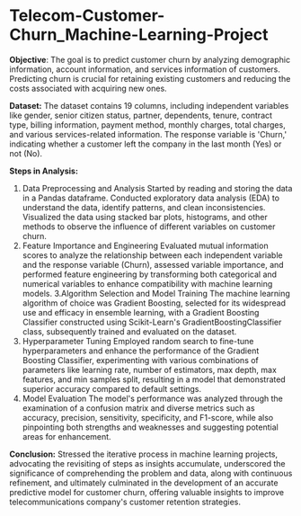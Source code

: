# Telecom-Customer-Churn_Machine-Learning-Project

**Objective**:
The goal is to predict customer churn by analyzing demographic information, account information, and services information of customers. Predicting churn is crucial for retaining existing customers and reducing the costs associated with acquiring new ones.

**Dataset:**
The dataset contains 19 columns, including independent variables like gender, senior citizen status, partner, dependents, tenure, contract type, billing information, payment method, monthly charges, total charges, and various services-related information. The response variable is 'Churn,' indicating whether a customer left the company in the last month (Yes) or not (No).

**Steps in Analysis:**
1. Data Preprocessing and Analysis
Started by reading and storing the data in a Pandas dataframe. Conducted exploratory data analysis (EDA) to understand the data, identify patterns, and clean inconsistencies. Visualized the data using stacked bar plots, histograms, and other methods to observe the influence of different variables on customer churn.
2. Feature Importance and Engineering
Evaluated mutual information scores to analyze the relationship between each independent variable and the response variable (Churn), assessed variable importance, and performed feature engineering by transforming both categorical and numerical variables to enhance compatibility with machine learning models.
3.Algorithm Selection and Model Training
The machine learning algorithm of choice was Gradient Boosting, selected for its widespread use and efficacy in ensemble learning, with a Gradient Boosting Classifier constructed using Scikit-Learn's GradientBoostingClassifier class, subsequently trained and evaluated on the dataset.
4. Hyperparameter Tuning
Employed random search to fine-tune hyperparameters and enhance the performance of the Gradient Boosting Classifier, experimenting with various combinations of parameters like learning rate, number of estimators, max depth, max features, and min samples split, resulting in a model that demonstrated superior accuracy compared to default settings.
5. Model Evaluation
The model's performance was analyzed through the examination of a confusion matrix and diverse metrics such as accuracy, precision, sensitivity, specificity, and F1-score, while also pinpointing both strengths and weaknesses and suggesting potential areas for enhancement.

**Conclusion:**
Stressed the iterative process in machine learning projects, advocating the revisiting of steps as insights accumulate, underscored the significance of comprehending the problem and data, along with continuous refinement, and ultimately culminated in the development of an accurate predictive model for customer churn, offering valuable insights to improve telecommunications company's customer retention strategies.
